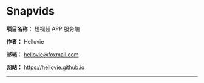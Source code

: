 # Snapvids

**项目名称：** 短视频 APP 服务端

**作者：** Hellovie

**邮箱：** hellovie@foxmail.com

**网站：** https://hellovie.github.io

---